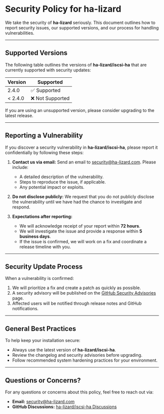 # Security Policy for ha-lizard

We take the security of **ha-lizard** seriously. This document outlines how to report security issues, our supported versions, and our process for handling vulnerabilities.

---

## Supported Versions

The following table outlines the versions of **ha-lizard/iscsi-ha** that are currently supported with security updates:

| Version | Supported        |
| ------- | ---------------- |
| 2.4.0   | ✅ Supported     |
| < 2.4.0 | ❌ Not Supported |

If you are using an unsupported version, please consider upgrading to the latest release.

---

## Reporting a Vulnerability

If you discover a security vulnerability in **ha-lizard/iscsi-ha**, please report it confidentially by following these steps:

1. **Contact us via email:**
   Send an email to [security@ha-lizard.com](mailto:security@ha-lizard.com). Please include:

   - A detailed description of the vulnerability.
   - Steps to reproduce the issue, if applicable.
   - Any potential impact or exploits.

2. **Do not disclose publicly:**
   We request that you do not publicly disclose the vulnerability until we have had the chance to investigate and respond.

3. **Expectations after reporting:**
   - We will acknowledge receipt of your report within **72 hours**.
   - We will investigate the issue and provide a response within **5 business days**.
   - If the issue is confirmed, we will work on a fix and coordinate a release timeline with you.

---

## Security Update Process

When a vulnerability is confirmed:

1. We will prioritize a fix and create a patch as quickly as possible.
2. A security advisory will be published on the [GitHub Security Advisories](https://github.com/ha-lizard/iscsi-ha/security/advisories) page.
3. Affected users will be notified through release notes and GitHub notifications.

---

## General Best Practices

To help keep your installation secure:

- Always use the latest version of **ha-lizard/iscsi-ha**.
- Review the changelog and security advisories before upgrading.
- Follow recommended system hardening practices for your environment.

---

## Questions or Concerns?

For any questions or concerns about this policy, feel free to reach out via:

- **Email:** [security@ha-lizard.com](mailto:security@ha-lizard.com)
- **GitHub Discussions:** [ha-lizard/iscsi-ha Discussions](https://github.com/ha-lizard/iscsi-ha/discussions)
